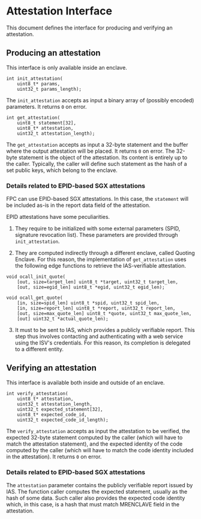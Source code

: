 # Attestation Interface

This document defines the interface for producing and verifying an attestation.


## Producing an attestation

This interface is only available inside an enclave.

```
int init_attestation(
    uint8_t* params,
    uint32_t params_length);

```
The `init_attestation` accepts as input a binary array of (possibly encoded) parameters. It returns `0` on error.
```
int get_attestation(
    uint8_t statement[32],
    uint8_t* attestation,
    uint32_t attestation_length);
```
The `get_attestation` accepts as input a 32-byte statement and the buffer where the output attestation will be placed. It returns `0` on error.
The 32-byte statement is the object of the attestation. Its content is entirely up to the caller. Typically, the caller will define such statement as the hash of a set public keys, which belong to the enclave.

### Details related to EPID-based SGX attestations

FPC can use EPID-based SGX attestations.
In this case, the `statement` will be included as-is in the report data field of the attestation.

EPID attestations have some peculiarities.
1. They require to be initialized with some external parameters (SPID, signature revocation list). These parameters are provided through `init_attestation`.

2. They are computed indirectly through a different enclave, called Quoting Enclave. For this reason, the implementation of `get_attestation` uses the following edge functions to retrieve the IAS-verifiable attestation.
```
void ocall_init_quote(
    [out, size=target_len] uint8_t *target, uint32_t target_len,
    [out, size=egid_len] uint8_t *egid, uint32_t egid_len);

void ocall_get_quote(
    [in, size=spid_len] uint8_t *spid, uint32_t spid_len,
    [in, size=report_len] uint8_t *report, uint32_t report_len,
    [out, size=max_quote_len] uint8_t *quote, uint32_t max_quote_len,
    [out] uint32_t *actual_quote_len);
```

3. It must to be sent to IAS, which provides a publicly verifiable report. This step thus involves contacting and authenticating with a web service using the ISV's credentials. For this reason, its completion is delegated to a different entity.


## Verifying an attestation

This interface is available both inside and outside of an enclave.

```
int verify_attestation(
    uint8_t* attestation,
    uint32_t attestation_length,
    uint32_t expected_statement[32],
    uint8_t* expected_code_id,
    uint32_t expected_code_id_length);
```
The `verify_attestation` accepts as input the attestation to be verified,
the expected 32-byte statement computed by the caller (which will have to match the attestation statement),
and the expected identity of the code computed by the caller (which will have to match the code identity included in the attestation).
It returns `0` on error.

### Details related to EPID-based SGX attestations

The `attestation` parameter contains the publicly verifiable report issued by IAS.
The function caller computes the expected statement, usually as the hash of some data.
Such caller also provides the expected code identity which, in this case, is a hash that must match MRENCLAVE field in the attestation.
